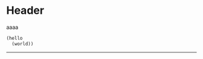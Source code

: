 <!-- TITLE: Home -->
<!-- SUBTITLE: A quick summary of Home -->

# Header
aaaa


```clojure
(hello
  (world))
```


-----

